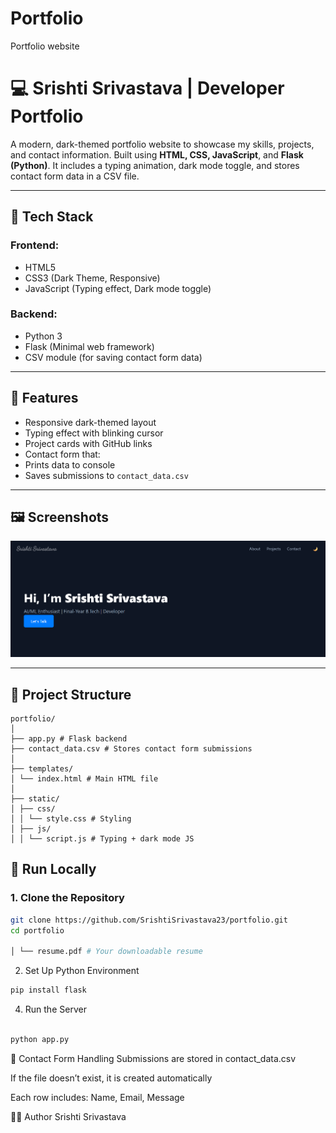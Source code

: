 # Portfolio
Portfolio website
# 💻 Srishti Srivastava | Developer Portfolio

A modern, dark-themed portfolio website to showcase my skills, projects, and contact information. Built using **HTML, CSS, JavaScript**, and **Flask (Python)**. It includes a typing animation, dark mode toggle, and stores contact form data in a CSV file.


---

## 🧩 Tech Stack

### Frontend:
- HTML5
- CSS3 (Dark Theme, Responsive)
- JavaScript (Typing effect, Dark mode toggle)

### Backend:
- Python 3
- Flask (Minimal web framework)
- CSV module (for saving contact form data)

---

## 🎯 Features

-  Responsive dark-themed layout
-  Typing effect with blinking cursor
-  Project cards with GitHub links
-  Contact form that:
  - Prints data to console
  - Saves submissions to `contact_data.csv`

---

## 🖼️ Screenshots

![Screenshot](SS.png) <!-- Optional -->

---

## 📂 Project Structure
```
portfolio/
│
├── app.py # Flask backend
├── contact_data.csv # Stores contact form submissions
│
├── templates/
│ └── index.html # Main HTML file
│
├── static/
│ ├── css/
│ │ └── style.css # Styling
│ ├── js/
│ │ └── script.js # Typing + dark mode JS
```

## 🚀 Run Locally

### 1. Clone the Repository

```bash
git clone https://github.com/SrishtiSrivastava23/portfolio.git
cd portfolio

│ └── resume.pdf # Your downloadable resume
```

2. Set Up Python Environment

```bash
pip install flask
```

4. Run the Server

```bash

python app.py
```

📝 Contact Form Handling
Submissions are stored in contact_data.csv

If the file doesn’t exist, it is created automatically

Each row includes: Name, Email, Message

👩‍💻 Author
Srishti Srivastava
